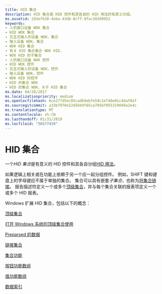 ```yaml
---
title: HID 集合
description: HID 集合是 HID 控件和其各自的 HID 用法的有意义分组。
ms.assetid: 2d3efb38-4eba-43db-8cff-9fac30209952
keywords:
- 人机接口设备 WDK 集合
- HID WDK 集合
- 交互式输入的设备 WDK，集合
- 输入设备 WDK，集合
- WDK HID 集合
- 有关 HID 集合集合 WDK HID，
- WDK HID 的子集合
- 人机接口设备 WDK 控件
- HID WDK 控件
- 交互式输入的设备 WDK，控件
- 输入设备 WDK，控件
- WDK HID 的控件
- HID 的集合 WDK
- HID 的集合 WDK，关于 HID 集合
ms.date: 04/20/2017
ms.localizationpriority: medium
ms.openlocfilehash: 6ce277d5ec85cadb9ebfe59c1ef40e01c4daf0af
ms.sourcegitcommit: a33b7978e22d5bb9f65ca7056f955319049a2e4c
ms.translationtype: MT
ms.contentlocale: zh-CN
ms.lasthandoff: 01/31/2019
ms.locfileid: "56577439"
---
```

# <a name="hid-collections"></a>HID 集合


一个*HID 集合*是有意义的 HID 控件和其各自分组[HID 用法](hid-usages.md)。

如果逻辑上相关或在功能上依赖于另一个应一起分组控件。 例如，SHIFT 键和键盘上的字母键应不属于单独的集合。 集合可以具有嵌套*子集合*，也称为[将集合链接](link-collections.md)。 报告描述符定义一个或多个[顶级集合](top-level-collections.md)，并与每个集合关联的报表项定义一个或多个 HID 报表。




Windows 扩展 HID 集合，包括以下的概念：

[顶级集合](top-level-collections.md)

[打开 Windows 系统的顶级集合使用](top-level-collections-opened-by-windows-for-system-use.md)

[Preparsed 的数据](preparsed-data.md)

[链接集合](link-collections.md)

[集合功能](collection-capability.md)

[按钮功能数组](button-capability-arrays.md)

[值功能数组](value-capability-arrays.md)

[数据索引](data-indices.md)

 

 




